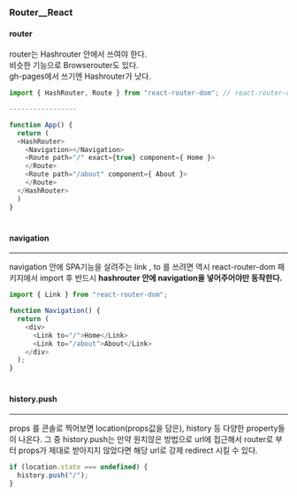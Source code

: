 ### Router\_\_React

#### router

router는 Hashrouter 안에서 쓰여야 한다.  
비슷한 기능으로 Browserouter도 있다.  
gh-pages에서 쓰기엔 Hashrouter가 낫다.

```javascript
import { HashRouter, Route } from "react-router-dom"; // react-router-dom 패키지에서 import

-----------------

function App() {
  return (
  <HashRouter>
    <Navigation></Navigation>
    <Route path="/" exact={true} component={ Home }>
    </Route>
    <Route path="/about" component={ About }>
    </Route>
  </HashRouter>
  )
}

```

#

#### navigation

---

navigation 안에 SPA기능을 살려주는 link , to 를 쓰려면 역시 react-router-dom 패키지에서 import 후 반드시 **hashrouter 안에 navigation을 넣어주어야만 동작한다.**

```javascript
import { Link } from "react-router-dom";

function Navigation() {
  return (
    <div>
      <Link to="/">Home</Link>
      <Link to="/about">About</Link>
    </div>
  );
}
```

#

#### history.push

---

props 를 콘솔로 찍어보면 location(props값을 담은), history 등 다양한 property들이 나온다.
그 중 history.push는 만약 원치않은 방법으로 url에 접근해서 router로 부터 props가 제대로 받아지지 않았다면 해당 url로 강제 redirect 시킬 수 있다.

```javascript
if (location.state === undefined) {
  history.push("/");
}
```
